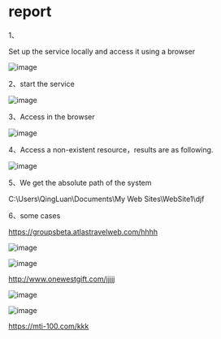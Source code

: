 # report
1、


Set up the service locally and access it using a browser


![image](https://user-images.githubusercontent.com/85432534/201817074-67b64274-9bee-4ec5-9832-b9ba1687bf37.png)


2、start the service

![image](https://user-images.githubusercontent.com/85432534/201817134-ff41aa3f-4da4-4b52-8859-48fb048e095c.png)


3、Access in the browser

![image](https://user-images.githubusercontent.com/85432534/201817321-beb7f2ad-dd4f-4710-9a10-a63592e91964.png)


4、Access a non-existent resource，results are as following.


![image](https://user-images.githubusercontent.com/85432534/201817777-566f27f0-772d-46fa-ba57-9394d782e931.png)


5、We get the absolute path of the system


C:\Users\QingLuan\Documents\My Web Sites\WebSite1\djf





6、some cases

https://groupsbeta.atlastravelweb.com/hhhh

![image](https://user-images.githubusercontent.com/85432534/202338416-c2d2b67e-32ce-4382-bc0e-84a292872c97.png)


![image](https://user-images.githubusercontent.com/85432534/202338520-0a8604bb-3f42-4747-a845-52b7f914314c.png)




http://www.onewestgift.com/jjjjj


![image](https://user-images.githubusercontent.com/85432534/202341584-72718256-1903-44f8-b28b-94c5df384f9e.png)


![image](https://user-images.githubusercontent.com/85432534/202341659-a1e745a7-45bd-4d3e-8b7a-77df17cf733d.png)



https://mti-100.com/kkk
